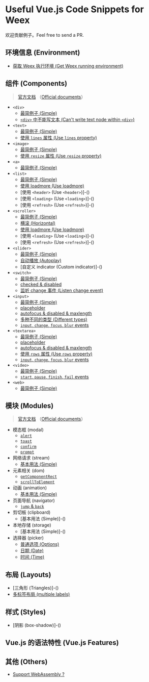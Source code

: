 # Useful Vue.js Code Snippets for Weex

欢迎贡献例子。Feel free to send a PR.

## 环境信息 (Environment)

+ [获取 Weex 执行环境 (Get Weex running environment)](http://dotwe.org/weex/8c2fb817f19d9837a4f773e163d9cc45)

## 组件 (Components)

> [官方文档](http://weex.apache.org/cn/references/components/index.html) （[Official documents](http://weex.apache.org/references/components/index.html)）

+ `<div>`
  + [最简例子 (Simple)](http://dotwe.org/vue/0d82873994de7626b853cb0a97b7431d)
  + [`<div>` 中不能写文本 (Can't write text node within `<div>`)](http://dotwe.org/vue/ac2349905fa09fd6ba3148ab64f428dc)
+ `<text>`
  + [最简例子 (Simple)](http://dotwe.org/vue/c72256d520c9303c348f3ce1c7daf246)
  + [使用 `lines` 属性 (Use `lines` property)](http://dotwe.org/vue/17925761ce71f04f55b2cbd11b715565)
+ `<image>`
  + [最简例子 (Simple)](http://dotwe.org/vue/41b0009dacffba0198f5ac535448bec1)
  + [使用 `resize` 属性 (Use `resize` property)](http://dotwe.org/vue/67686fd2546e41683eb8eee01640aae3)
+ `<a>`
  + [最简例子 (Simple)](http://dotwe.org/vue/a6a6ab6d3807349daae32138585d7153)
+ `<list>`
  + [最简例子 (Simple)](http://dotwe.org/vue/bef3519b9a00f94a0fc4a127e9b43405)
  + [使用 loadmore (Use loadmore)](http://dotwe.org/vue/6f340bb6f5dc19d53b7ce26cfc420787)
  + [使用 `<header>` (Use `<header>`)]-()
  + [使用 `<loading>` (Use `<loading>`)]-()
  + [使用 `<refresh>` (Use `<refresh>`)]-()
+ `<scroller>`
  + [最简例子 (Simple)](http://dotwe.org/vue/563b9cf57ec3463592c5590abcd259fc)
  + [横滚 (Horizontal)](http://dotwe.org/vue/c93cededd4ae439c5d4d6892c113af72)
  + [使用 loadmore (Use loadmore)](http://dotwe.org/vue/3c61f3d1e4c6b62f4bbddce65a1ffe72)
  + [使用 `<loading>` (Use `<loading>`)]-()
  + [使用 `<refresh>` (Use `<refresh>`)]-()
+ `<slider>`
  + [最简例子 (Simple)](http://dotwe.org/vue/90975eafba77caee11521ff94b4a51e3)
  + [自动播放 (Autoplay)](http://dotwe.org/vue/8964d77f68a3d0eb170cb88751d9add7)
  + [自定义 indicator (Custom indicator)]-()
+ `<switch>`
  + [最简例子 (Simple)](http://dotwe.org/vue/d12f3515d1ee577d4c11dd0c9a15485b)
  + [checked & disabled](http://dotwe.org/vue/f7903c8299789ed1367cfd661c3e8d02)
  + [监听 change 事件 (Listen change event)](http://dotwe.org/vue/4003f58f12defd80c5a3866bb783227f)
+ `<input>`
  + [最简例子 (Simple)](http://dotwe.org/vue/6a9b794e2b9485c88ff8c3704df6aa3c)
  + [placeholder](http://dotwe.org/vue/be40c1ca9c5218efd17ed665500cde03)
  + [autofocus & disabled & maxlength](http://dotwe.org/vue/2231a60892fb13a9d5284fce028e343e)
  + [多种不同的类型 (Different types)](http://dotwe.org/vue/5526f23be29212c109a4aab0ab82b59f)
  + [`input`, `change`, `focus`, `blur` events](http://dotwe.org/vue/bb84e9930a84e64e0f126a6fcc112a66)
+ `<textarea>`
  + [最简例子 (Simple)](http://dotwe.org/vue/6b704d89f2195f00806f31c767e8c7aa)
  + [placeholder](http://dotwe.org/vue/161db9198a0af29fb3092207ea94cd52)
  + [autofocus & disabled & maxlength](http://dotwe.org/vue/f8294778a6ac7081e93fdf388431a42c)
  + [使用 `rows` 属性 (Use `rows` property)](http://dotwe.org/vue/177bae11b1e469fbe099facd2da8708b)
  + [`input`, `change`, `focus`, `blur` events](http://dotwe.org/vue/1ebd061d17c44ba5b1239fecb640cb51)
+ `<video>`
  + [最简例子 (Simple)](http://dotwe.org/vue/2c8df693bf2b8a50669a2c5d9618e6b4)
  + [`start`, `pause`, `finish`, `fail` events](http://dotwe.org/vue/2246907a52dc3b48e281f7d5ea4bc816)
+ `<web>`
  + [最简例子 (Simple)](http://dotwe.org/vue/d5754bc4b7d5cba92ae7e75a776a7eba)

## 模块 (Modules)

> [官方文档](http://weex.apache.org/cn/references/modules/index.html) （[Official documents](http://weex.apache.org/references/modules/index.html)）

+ 模态框 (modal)
  + [`alert`](http://dotwe.org/vue/5bd7a4c9ae3958ddc41749696be7be16)
  + [`toast`](http://dotwe.org/vue/168178602437c108eb9011e6e5a36110)
  + [`confirm`](http://dotwe.org/vue/1c523d5b277b3881d4e29deef960248a)
  + [`prompt`](http://dotwe.org/vue/dfb3a27df6831d0a15f7bf39c578b2b2)
+ 网络请求 (stream)
  + [基本用法 (Simple)](http://dotwe.org/vue/fe759defe8a60654633d3453d3dfde48)
+ 元素相关 (dom)
  + [`getComponentRect`](http://dotwe.org/vue/9dfef337f96127a121f199f4d389c654)
  + [`scrollToElement`](http://dotwe.org/vue/d44685798cc62b7a627982908c10ba64)
+ 动画 (animation)
  + [基本用法 (Simple)](http://dotwe.org/vue/c874958a49e10706aa8aea6c63030ff1)
+ 页面导航 (navigator)
  + [`jump` & `back`](http://dotwe.org/vue/89ea5081fef08a600b75752c19fa52cf)
+ 剪切板 (clipboard)
  + [基本用法 (Simple)]-()
+ 本地存储 (storage)
  + [基本用法 (Simple)]-()
+ 选择器 (picker)
  + [普通选项 (Options)](http://dotwe.org/vue/2b41249916567fcecc6b1d6281232cd6)
  + [日期 (Date)](http://dotwe.org/vue/8c4f40accafb8ae6365a2e6619580e5a)
  + [时间 (Time)](http://dotwe.org/vue/0e4aa7590610829e78a9420c1618314e)

## 布局 (Layouts)

+ [三角形 (Triangles)]-()
+ [多标签布局 (multiple labels)](http://dotwe.org/vue/f640a056edab078d23d019a981eaaae0)

## 样式 (Styles)

+ [阴影 (box-shadow)]-()

## Vue.js 的语法特性 (Vue.js Features)

## 其他 (Others)

+ [Support WebAssembly ?](http://dotwe.org/vue/dc146caf0acc08c471a155d2e3d27444)
